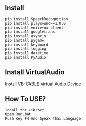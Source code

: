 ## Install 
```
pip install SpeechRecognition
pip install playsound==1.0.0
pip install voicevox-client
pip install googletrans
pip install asyncio
pip install pygame
pip install keyboard
pip install logging
pip install datetime
pip install PyAudio

```
## Install VirtualAudio
Install [VB-CABLE Virtual Audio Device](https://vb-audio.com/Cable/)

## How To USE?
```
Insall the Library
Open Run.bat
Push Key F4 And Speak Thai Language
```